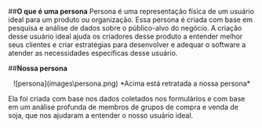 ##**O que é uma persona**
Persona é uma representação física de um usuário ideal para um produto ou organização. Essa persona é criada com base em pesquisa e análise de dados sobre o público-alvo do negócio.
A criação desse usuário ideal ajuda os criadores desse produto a entender melhor seus clientes e criar estratégias para desenvolver e adequar o software a atender as necessidades específicas desse usuário.

##**Nossa persona**

<center>![persona](images\persona.png)
*Acima está retratada a nossa persona*
</center>


Ela foi criada com base nos dados coletados nos formulários e com base em um análise profunda de membros de grupos de compra e venda de soja, que nos ajudaram a entender o nosso usuário ideal.